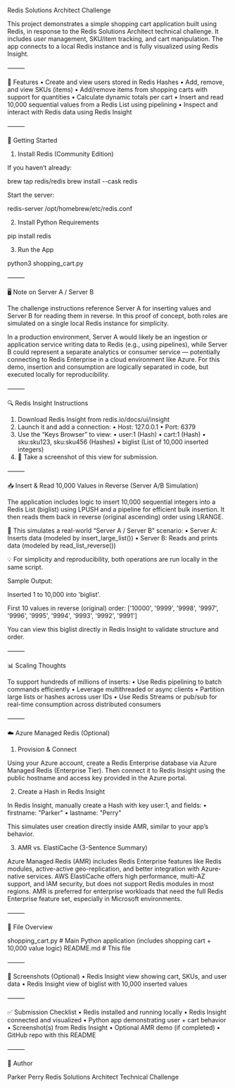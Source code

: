 Redis Solutions Architect Challenge

This project demonstrates a simple shopping cart application built using Redis, in response to the Redis Solutions Architect technical challenge. It includes user management, SKU/item tracking, and cart manipulation. The app connects to a local Redis instance and is fully visualized using Redis Insight.

⸻

🧱 Features
   •  Create and view users stored in Redis Hashes
   •  Add, remove, and view SKUs (items)
   •  Add/remove items from shopping carts with support for quantities
   •  Calculate dynamic totals per cart
   •  Insert and read 10,000 sequential values from a Redis List using pipelining
   •  Inspect and interact with Redis data using Redis Insight

⸻

🚀 Getting Started

1. Install Redis (Community Edition)

If you haven’t already:

brew tap redis/redis
brew install --cask redis

Start the server:

redis-server /opt/homebrew/etc/redis.conf

2. Install Python Requirements

pip install redis

3. Run the App

python3 shopping_cart.py



⸻

🖥️ Note on Server A / Server B

The challenge instructions reference Server A for inserting values and Server B for reading them in reverse. In this proof of concept, both roles are simulated on a single local Redis instance for simplicity.

In a production environment, Server A would likely be an ingestion or application service writing data to Redis (e.g., using pipelines), while Server B could represent a separate analytics or consumer service — potentially connecting to Redis Enterprise in a cloud environment like Azure. For this demo, insertion and consumption are logically separated in code, but executed locally for reproducibility.

⸻

🔍 Redis Insight Instructions
   1. Download Redis Insight from redis.io/docs/ui/insight
   2. Launch it and add a connection:
   •  Host: 127.0.0.1
   •  Port: 6379
   3. Use the “Keys Browser” to view:
   •  user:1 (Hash)
   •  cart:1 (Hash)
   •  sku:sku123, sku:sku456 (Hashes)
   •  biglist (List of 10,000 inserted integers)
   4. 📸 Take a screenshot of this view for submission.

⸻

📥 Insert & Read 10,000 Values in Reverse (Server A/B Simulation)

The application includes logic to insert 10,000 sequential integers into a Redis List (biglist) using LPUSH and a pipeline for efficient bulk insertion. It then reads them back in reverse (original ascending) order using LRANGE.

🧠 This simulates a real-world “Server A / Server B” scenario:
   •  Server A: Inserts data (modeled by insert_large_list())
   •  Server B: Reads and prints data (modeled by read_list_reverse())

💡 For simplicity and reproducibility, both operations are run locally in the same script.

Sample Output:

Inserted 1 to 10,000 into 'biglist'.

First 10 values in reverse (original) order:
['10000', '9999', '9998', '9997', '9996', '9995', '9994', '9993', '9992', '9991']

You can view this biglist directly in Redis Insight to validate structure and order.

⸻

📊 Scaling Thoughts

To support hundreds of millions of inserts:
   •  Use Redis pipelining to batch commands efficiently
   •  Leverage multithreaded or async clients
   •  Partition large lists or hashes across user IDs
   •  Use Redis Streams or pub/sub for real-time consumption across distributed consumers

⸻

☁️ Azure Managed Redis (Optional)

1. Provision & Connect

Using your Azure account, create a Redis Enterprise database via Azure Managed Redis (Enterprise Tier). Then connect it to Redis Insight using the public hostname and access key provided in the Azure portal.

2. Create a Hash in Redis Insight

In Redis Insight, manually create a Hash with key user:1, and fields:
   •  firstname: "Parker"
   •  lastname: "Perry"

This simulates user creation directly inside AMR, similar to your app’s behavior.

3. AMR vs. ElastiCache (3-Sentence Summary)

Azure Managed Redis (AMR) includes Redis Enterprise features like Redis modules, active-active geo-replication, and better integration with Azure-native services. AWS ElastiCache offers high performance, multi-AZ support, and IAM security, but does not support Redis modules in most regions. AMR is preferred for enterprise workloads that need the full Redis Enterprise feature set, especially in Microsoft environments.

⸻

📁 File Overview

shopping_cart.py       # Main Python application (includes shopping cart + 10,000 value logic)
README.md              # This file



⸻

📸 Screenshots (Optional)
   •  Redis Insight view showing cart, SKUs, and user data
   •  Redis Insight view of biglist with 10,000 inserted values

⸻

✅ Submission Checklist
   •  Redis installed and running locally
   •  Redis Insight connected and visualized
   •  Python app demonstrating user + cart behavior
   •  Screenshot(s) from Redis Insight
   •  Optional AMR demo (if completed)
   •  GitHub repo with this README

⸻

🙌 Author

Parker Perry
Redis Solutions Architect Technical Challenge